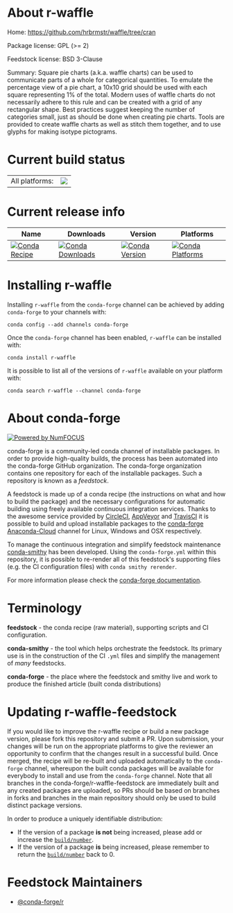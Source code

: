 About r-waffle
==============

Home: https://github.com/hrbrmstr/waffle/tree/cran

Package license: GPL (>= 2)

Feedstock license: BSD 3-Clause

Summary: Square pie charts (a.k.a. waffle charts) can be used to communicate parts of a whole for categorical quantities. To emulate the percentage view of a pie chart, a 10x10 grid should be used with each square representing 1% of the total. Modern uses of waffle charts do not necessarily adhere to this rule and can be created with a grid of any rectangular shape. Best practices suggest keeping the number of categories small, just as should be done when creating pie charts. Tools are provided to create waffle charts as well as stitch them together, and to use glyphs for making isotype pictograms.



Current build status
====================


<table><tr><td>All platforms:</td>
    <td>
      <a href="https://dev.azure.com/conda-forge/feedstock-builds/_build/latest?definitionId=2507&branchName=master">
        <img src="https://dev.azure.com/conda-forge/feedstock-builds/_apis/build/status/r-waffle-feedstock?branchName=master">
      </a>
    </td>
  </tr>
</table>

Current release info
====================

| Name | Downloads | Version | Platforms |
| --- | --- | --- | --- |
| [![Conda Recipe](https://img.shields.io/badge/recipe-r--waffle-green.svg)](https://anaconda.org/conda-forge/r-waffle) | [![Conda Downloads](https://img.shields.io/conda/dn/conda-forge/r-waffle.svg)](https://anaconda.org/conda-forge/r-waffle) | [![Conda Version](https://img.shields.io/conda/vn/conda-forge/r-waffle.svg)](https://anaconda.org/conda-forge/r-waffle) | [![Conda Platforms](https://img.shields.io/conda/pn/conda-forge/r-waffle.svg)](https://anaconda.org/conda-forge/r-waffle) |

Installing r-waffle
===================

Installing `r-waffle` from the `conda-forge` channel can be achieved by adding `conda-forge` to your channels with:

```
conda config --add channels conda-forge
```

Once the `conda-forge` channel has been enabled, `r-waffle` can be installed with:

```
conda install r-waffle
```

It is possible to list all of the versions of `r-waffle` available on your platform with:

```
conda search r-waffle --channel conda-forge
```


About conda-forge
=================

[![Powered by NumFOCUS](https://img.shields.io/badge/powered%20by-NumFOCUS-orange.svg?style=flat&colorA=E1523D&colorB=007D8A)](http://numfocus.org)

conda-forge is a community-led conda channel of installable packages.
In order to provide high-quality builds, the process has been automated into the
conda-forge GitHub organization. The conda-forge organization contains one repository
for each of the installable packages. Such a repository is known as a *feedstock*.

A feedstock is made up of a conda recipe (the instructions on what and how to build
the package) and the necessary configurations for automatic building using freely
available continuous integration services. Thanks to the awesome service provided by
[CircleCI](https://circleci.com/), [AppVeyor](https://www.appveyor.com/)
and [TravisCI](https://travis-ci.com/) it is possible to build and upload installable
packages to the [conda-forge](https://anaconda.org/conda-forge)
[Anaconda-Cloud](https://anaconda.org/) channel for Linux, Windows and OSX respectively.

To manage the continuous integration and simplify feedstock maintenance
[conda-smithy](https://github.com/conda-forge/conda-smithy) has been developed.
Using the ``conda-forge.yml`` within this repository, it is possible to re-render all of
this feedstock's supporting files (e.g. the CI configuration files) with ``conda smithy rerender``.

For more information please check the [conda-forge documentation](https://conda-forge.org/docs/).

Terminology
===========

**feedstock** - the conda recipe (raw material), supporting scripts and CI configuration.

**conda-smithy** - the tool which helps orchestrate the feedstock.
                   Its primary use is in the construction of the CI ``.yml`` files
                   and simplify the management of *many* feedstocks.

**conda-forge** - the place where the feedstock and smithy live and work to
                  produce the finished article (built conda distributions)


Updating r-waffle-feedstock
===========================

If you would like to improve the r-waffle recipe or build a new
package version, please fork this repository and submit a PR. Upon submission,
your changes will be run on the appropriate platforms to give the reviewer an
opportunity to confirm that the changes result in a successful build. Once
merged, the recipe will be re-built and uploaded automatically to the
`conda-forge` channel, whereupon the built conda packages will be available for
everybody to install and use from the `conda-forge` channel.
Note that all branches in the conda-forge/r-waffle-feedstock are
immediately built and any created packages are uploaded, so PRs should be based
on branches in forks and branches in the main repository should only be used to
build distinct package versions.

In order to produce a uniquely identifiable distribution:
 * If the version of a package **is not** being increased, please add or increase
   the [``build/number``](https://conda.io/docs/user-guide/tasks/build-packages/define-metadata.html#build-number-and-string).
 * If the version of a package **is** being increased, please remember to return
   the [``build/number``](https://conda.io/docs/user-guide/tasks/build-packages/define-metadata.html#build-number-and-string)
   back to 0.

Feedstock Maintainers
=====================

* [@conda-forge/r](https://github.com/conda-forge/r/)

